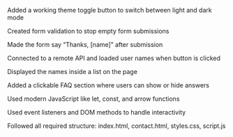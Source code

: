 Added a working theme toggle button to switch between light and dark mode

Created form validation to stop empty form submissions

Made the form say “Thanks, [name]” after submission

Connected to a remote API and loaded user names when button is clicked

Displayed the names inside a list on the page

Added a clickable FAQ section where users can show or hide answers

Used modern JavaScript like let, const, and arrow functions

Used event listeners and DOM methods to handle interactivity

Followed all required structure: index.html, contact.html, styles.css, script.js